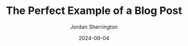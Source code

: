 ---
layout: ../../layouts/BlogPostLayout.astro
title: "The Perfect Example of a Blog Post"
date: 2024-09-04
description: "This is the third post of my new Astro blog. This is a test to see how well the line clamping works, let's see how it goes!"
author: "Jordan Sherrington"
imagePath: "/src/assets/blog/posts/blogpost3.jpg"
imageAlt: "The Astro logo on a dark background with a pink glow."
tags: ["astro", "blogging", "learning in public"]
accentColor: "214 10% 50%"
wordCount: 0
---